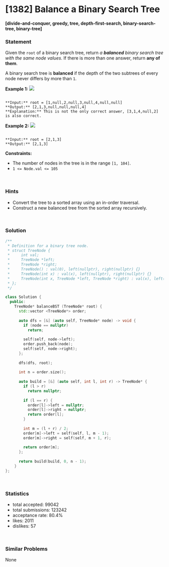 # [1382] Balance a Binary Search Tree

**[divide-and-conquer, greedy, tree, depth-first-search, binary-search-tree, binary-tree]**

### Statement

Given the `root` of a binary search tree, return *a **balanced** binary search tree with the same node values*. If there is more than one answer, return **any of them**.

A binary search tree is **balanced** if the depth of the two subtrees of every node never differs by more than `1`.


**Example 1:**
![](https://assets.leetcode.com/uploads/2021/08/10/balance1-tree.jpg)

```

**Input:** root = [1,null,2,null,3,null,4,null,null]
**Output:** [2,1,3,null,null,null,4]
**Explanation:** This is not the only correct answer, [3,1,4,null,2] is also correct.

```

**Example 2:**
![](https://assets.leetcode.com/uploads/2021/08/10/balanced2-tree.jpg)

```

**Input:** root = [2,1,3]
**Output:** [2,1,3]

```

**Constraints:**
* The number of nodes in the tree is in the range `[1, 104]`.
* `1 <= Node.val <= 105`


<br>

### Hints

- Convert the tree to a sorted array using an in-order traversal.
- Construct a new balanced tree from the sorted array recursively.

<br>

### Solution

```cpp
/**
 * Definition for a binary tree node.
 * struct TreeNode {
 *     int val;
 *     TreeNode *left;
 *     TreeNode *right;
 *     TreeNode() : val(0), left(nullptr), right(nullptr) {}
 *     TreeNode(int x) : val(x), left(nullptr), right(nullptr) {}
 *     TreeNode(int x, TreeNode *left, TreeNode *right) : val(x), left(left), right(right) {}
 * };
 */

class Solution {
  public:
    TreeNode* balanceBST (TreeNode* root) {
      std::vector <TreeNode*> order;
      
      auto dfs = [&] (auto self, TreeNode* node) -> void {
        if (node == nullptr)
          return;
        
        self(self, node->left);
        order.push_back(node);
        self(self, node->right);
      };
      
      dfs(dfs, root);
      
      int n = order.size();
      
      auto build = [&] (auto self, int l, int r) -> TreeNode* {
        if (l > r)
          return nullptr;
        
        if (l == r) {
          order[l]->left = nullptr;
          order[l]->right = nullptr;
          return order[l];
        }
        
        int m = (l + r) / 2;
        order[m]->left = self(self, l, m - 1);
        order[m]->right = self(self, m + 1, r);
        
        return order[m];
      };
      
      return build(build, 0, n - 1);
    }
};
```

<br>

### Statistics

- total accepted: 99042
- total submissions: 123242
- acceptance rate: 80.4%
- likes: 2011
- dislikes: 57

<br>

### Similar Problems

None
